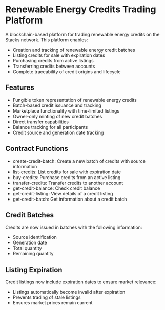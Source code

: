 # Renewable Energy Credits Trading Platform

A blockchain-based platform for trading renewable energy credits on the Stacks network. This platform enables:

- Creation and tracking of renewable energy credit batches
- Listing credits for sale with expiration dates
- Purchasing credits from active listings
- Transferring credits between accounts
- Complete traceability of credit origins and lifecycle

## Features

- Fungible token representation of renewable energy credits
- Batch-based credit issuance and tracking
- Marketplace functionality with time-limited listings
- Owner-only minting of new credit batches
- Direct transfer capabilities
- Balance tracking for all participants
- Credit source and generation date tracking

## Contract Functions

- create-credit-batch: Create a new batch of credits with source information
- list-credits: List credits for sale with expiration date
- buy-credits: Purchase credits from an active listing
- transfer-credits: Transfer credits to another account
- get-credit-balance: Check credit balance
- get-credit-listing: View details of a credit listing
- get-credit-batch: Get information about a credit batch

## Credit Batches

Credits are now issued in batches with the following information:
- Source identification
- Generation date
- Total quantity
- Remaining quantity

## Listing Expiration

Credit listings now include expiration dates to ensure market relevance:
- Listings automatically become invalid after expiration
- Prevents trading of stale listings
- Ensures market prices remain current
